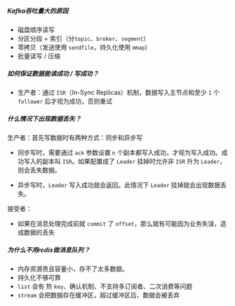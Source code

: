 ##### Kafka吞吐量大的原因

- 磁盘顺序读写
- 分区分段 + 索引（分`topic`、`broker`、`segment`）
- 零拷贝（发送使用 `sendfile`，持久化使用 `mmap`）
- 批量读写 / 压缩





##### 如何保证数据能读成功 / 写成功？

- 生产者：通过 `ISR`（In-Sync Replicas）机制，数据写入主节点和至少 `1` 个 `follower` 后才视为成功，否则重试





##### 什么情况下出现数据丢失？

生产者：首先写数据时有两种方式：同步和异步写

- 同步写时，需要通过 `ack` 参数设置 `n` 个副本都写入成功，才视为写入成功。成功写入的副本叫 `ISR`。如果配置成了 `Leader` 挂掉时允许非 `ISR` 升为 `Leader`，则会丢失数据。

- 异步写时，`Leader` 写入成功就会返回。此情况下 `Leader` 挂掉就会出现数据丢失。

接受者：

- 如果在消息处理完成前就 `commit` 了 `offset`，那么就有可能因为业务失误，造成数据的丢失





##### 为什么不用redis做消息队列？

- 内存资源贵且容量小，存不了太多数据。
- 持久化不够可靠
- `list` 会有 热 `key`、确认机制、不支持多订阅者、二次消费等问题
- `stream` 会把数据存在缓冲区，超过缓冲区后，数据会被丢弃
